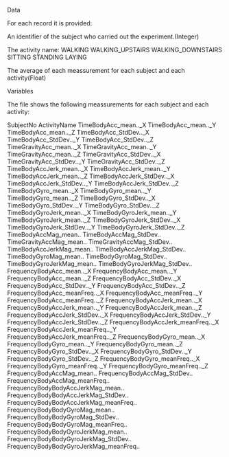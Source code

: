 Data

For each record it is provided:

An identifier of the subject who carried out the experiment.(Integer)

The activity name:
WALKING
WALKING_UPSTAIRS
WALKING_DOWNSTAIRS
SITTING
STANDING
LAYING

The average of each meassurement for each subject and each activity(Float)

Variables

The file shows the following meassurements for each subject and each activity:

SubjectNo 
ActivityName 
TimeBodyAcc_mean.._X 
TimeBodyAcc_mean.._Y 
TimeBodyAcc_mean.._Z 
TimeBodyAcc_StdDev.._X 
TimeBodyAcc_StdDev.._Y 
TimeBodyAcc_StdDev.._Z 
TimeGravityAcc_mean.._X 
TimeGravityAcc_mean.._Y 
TimeGravityAcc_mean.._Z 
TimeGravityAcc_StdDev.._X 
TimeGravityAcc_StdDev.._Y 
TimeGravityAcc_StdDev.._Z 
TimeBodyAccJerk_mean.._X 
TimeBodyAccJerk_mean.._Y 
TimeBodyAccJerk_mean.._Z 
TimeBodyAccJerk_StdDev.._X 
TimeBodyAccJerk_StdDev.._Y 
TimeBodyAccJerk_StdDev.._Z 
TimeBodyGyro_mean.._X 
TimeBodyGyro_mean.._Y 
TimeBodyGyro_mean.._Z 
TimeBodyGyro_StdDev.._X 
TimeBodyGyro_StdDev.._Y 
TimeBodyGyro_StdDev.._Z 
TimeBodyGyroJerk_mean.._X 
TimeBodyGyroJerk_mean.._Y 
TimeBodyGyroJerk_mean.._Z 
TimeBodyGyroJerk_StdDev.._X 
TimeBodyGyroJerk_StdDev.._Y 
TimeBodyGyroJerk_StdDev.._Z 
TimeBodyAccMag_mean.. 
TimeBodyAccMag_StdDev.. 
TimeGravityAccMag_mean.. 
TimeGravityAccMag_StdDev.. 
TimeBodyAccJerkMag_mean.. 
TimeBodyAccJerkMag_StdDev.. 
TimeBodyGyroMag_mean.. 
TimeBodyGyroMag_StdDev.. 
TimeBodyGyroJerkMag_mean.. 
TimeBodyGyroJerkMag_StdDev.. 
FrequencyBodyAcc_mean.._X 
FrequencyBodyAcc_mean.._Y 
FrequencyBodyAcc_mean.._Z 
FrequencyBodyAcc_StdDev.._X 
FrequencyBodyAcc_StdDev.._Y 
FrequencyBodyAcc_StdDev.._Z 
FrequencyBodyAcc_meanFreq.._X 
FrequencyBodyAcc_meanFreq.._Y 
FrequencyBodyAcc_meanFreq.._Z 
FrequencyBodyAccJerk_mean.._X 
FrequencyBodyAccJerk_mean.._Y 
FrequencyBodyAccJerk_mean.._Z 
FrequencyBodyAccJerk_StdDev.._X 
FrequencyBodyAccJerk_StdDev.._Y 
FrequencyBodyAccJerk_StdDev.._Z 
FrequencyBodyAccJerk_meanFreq.._X 
FrequencyBodyAccJerk_meanFreq.._Y 
FrequencyBodyAccJerk_meanFreq.._Z 
FrequencyBodyGyro_mean.._X 
FrequencyBodyGyro_mean.._Y 
FrequencyBodyGyro_mean.._Z 
FrequencyBodyGyro_StdDev.._X 
FrequencyBodyGyro_StdDev.._Y 
FrequencyBodyGyro_StdDev.._Z 
FrequencyBodyGyro_meanFreq.._X 
FrequencyBodyGyro_meanFreq.._Y 
FrequencyBodyGyro_meanFreq.._Z 
FrequencyBodyAccMag_mean.. 
FrequencyBodyAccMag_StdDev.. 
FrequencyBodyAccMag_meanFreq.. 
FrequencyBodyBodyAccJerkMag_mean.. 
FrequencyBodyBodyAccJerkMag_StdDev.. 
FrequencyBodyBodyAccJerkMag_meanFreq.. 
FrequencyBodyBodyGyroMag_mean.. 
FrequencyBodyBodyGyroMag_StdDev.. 
FrequencyBodyBodyGyroMag_meanFreq.. 
FrequencyBodyBodyGyroJerkMag_mean.. 
FrequencyBodyBodyGyroJerkMag_StdDev.. 
FrequencyBodyBodyGyroJerkMag_meanFreq..


